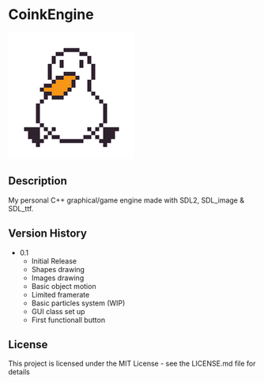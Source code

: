 # CoinkEngine 
<img src="ressource/coink_256.png" alt="coink logo">

## Description

My personal C++ graphical/game engine made with SDL2, SDL_image & SDL_ttf.


## Version History

* 0.1
    * Initial Release
    * Shapes drawing
    * Images drawing
    * Basic object motion
    * Limited framerate
    * Basic particles system (WIP)
    * GUI class set up
    * First functionall button

## License

This project is licensed under the MIT License - see the LICENSE.md file for details
